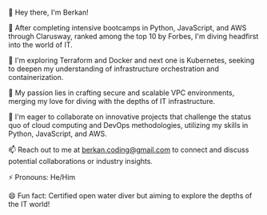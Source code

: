 👋 Hey there, I'm Berkan!

🌱 After completing intensive bootcamps in Python, JavaScript, and AWS through Clarusway, ranked among the top 10 by Forbes, I'm diving headfirst into the world of IT.

👀 I'm exploring Terraform and Docker and next one is Kubernetes, seeking to deepen my understanding of infrastructure orchestration and containerization.

🔭 My passion lies in crafting secure and scalable VPC environments, merging my love for diving with the depths of IT infrastructure.

💬 I'm eager to collaborate on innovative projects that challenge the status quo of cloud computing and DevOps methodologies, utilizing my skills in Python, JavaScript, and AWS.

📫 Reach out to me at berkan.coding@gmail.com to connect and discuss potential collaborations or industry insights.

⚡ Pronouns: He/Him

😄 Fun fact: Certified open water diver but aiming to explore the depths of the IT world!

<!---
BerkanTogac/BerkanTogac is a ✨ special ✨ repository because its `README.md` (this file) appears on your GitHub profile.
You can click the Preview link to take a look at your changes.
--->
